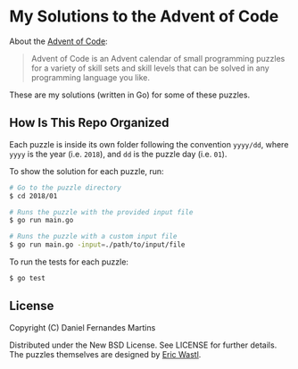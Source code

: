 # My Solutions to the Advent of Code

About the [Advent of Code](https://adventofcode.com):

> Advent of Code is an Advent calendar of small programming puzzles for a
> variety of skill sets and skill levels that can be solved in any
> programming language you like.

These are my solutions (written in Go) for some of these puzzles.

## How Is This Repo Organized

Each puzzle is inside its own folder following the convention
`yyyy/dd`, where `yyyy` is the year (i.e. `2018`), and `dd` is the puzzle day
(i.e. `01`).

To show the solution for each puzzle, run:

```sh
# Go to the puzzle directory
$ cd 2018/01

# Runs the puzzle with the provided input file
$ go run main.go

# Runs the puzzle with a custom input file
$ go run main.go -input=./path/to/input/file
```

To run the tests for each puzzle:

```sh
$ go test
```

## License

Copyright (C) Daniel Fernandes Martins

Distributed under the New BSD License. See LICENSE for further details.
The puzzles themselves are designed by [Eric Wastl](https://twitter.com/ericwastl).
